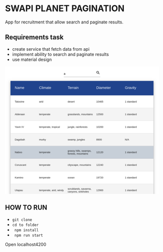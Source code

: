 # SWAPI PLANET PAGINATION

App for recruitment that allow search and paginate results.  

## Requirements task
 
- create service that fetch data from api 
- implement ability to search and paginate results
- use material design 

![screen](https://github.com/3ndrius/angular_pagination/blob/master/prev.png?raw=true)

## HOW TO RUN  

- `git clone`
- `cd to folder` 
- ` npm install` 
- ` npm run start`

Open localhost4200
